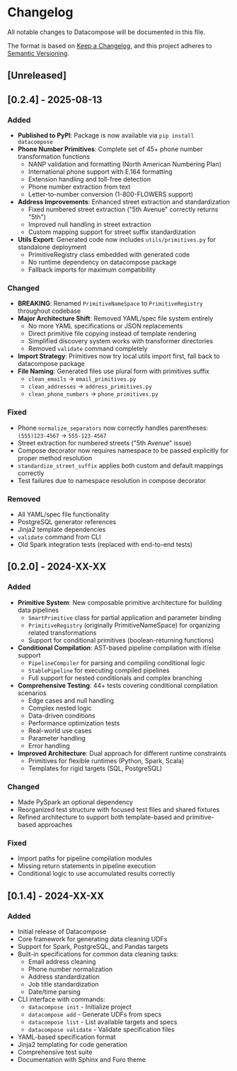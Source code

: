# Changelog

All notable changes to Datacompose will be documented in this file.

The format is based on [Keep a Changelog](https://keepachangelog.com/en/1.0.0/),
and this project adheres to [Semantic Versioning](https://semver.org/spec/v2.0.0.html).

## [Unreleased]

## [0.2.4] - 2025-08-13

### Added
- **Published to PyPI**: Package is now available via `pip install datacompose`
- **Phone Number Primitives**: Complete set of 45+ phone number transformation functions
  - NANP validation and formatting (North American Numbering Plan)
  - International phone support with E.164 formatting
  - Extension handling and toll-free detection
  - Phone number extraction from text
  - Letter-to-number conversion (1-800-FLOWERS support)
- **Address Improvements**: Enhanced street extraction and standardization
  - Fixed numbered street extraction ("5th Avenue" correctly returns "5th")
  - Improved null handling in street extraction
  - Custom mapping support for street suffix standardization
- **Utils Export**: Generated code now includes `utils/primitives.py` for standalone deployment
  - PrimitiveRegistry class embedded with generated code
  - No runtime dependency on datacompose package
  - Fallback imports for maximum compatibility

### Changed
- **BREAKING**: Renamed `PrimitiveNameSpace` to `PrimitiveRegistry` throughout codebase
- **Major Architecture Shift**: Removed YAML/spec file system entirely
  - No more YAML specifications or JSON replacements
  - Direct primitive file copying instead of template rendering
  - Simplified discovery system works with transformer directories
  - Removed `validate` command completely
- **Import Strategy**: Primitives now try local utils import first, fall back to datacompose package
- **File Naming**: Generated files use plural form with primitives suffix
  - `clean_emails` → `email_primitives.py`
  - `clean_addresses` → `address_primitives.py`
  - `clean_phone_numbers` → `phone_primitives.py`

### Fixed
- Phone `normalize_separators` now correctly handles parentheses: `(555)123-4567` → `555-123-4567`
- Street extraction for numbered streets ("5th Avenue" issue)
- Compose decorator now requires namespace to be passed explicitly for proper method resolution
- `standardize_street_suffix` applies both custom and default mappings correctly
- Test failures due to namespace resolution in compose decorator

### Removed
- All YAML/spec file functionality
- PostgreSQL generator references
- Jinja2 template dependencies
- `validate` command from CLI
- Old Spark integration tests (replaced with end-to-end tests)

## [0.2.0] - 2024-XX-XX

### Added
- **Primitive System**: New composable primitive architecture for building data pipelines
  - `SmartPrimitive` class for partial application and parameter binding
  - `PrimitiveRegistry` (originally PrimitiveNameSpace) for organizing related transformations
  - Support for conditional primitives (boolean-returning functions)
- **Conditional Compilation**: AST-based pipeline compilation with if/else support
  - `PipelineCompiler` for parsing and compiling conditional logic
  - `StablePipeline` for executing compiled pipelines
  - Full support for nested conditionals and complex branching
- **Comprehensive Testing**: 44+ tests covering conditional compilation scenarios
  - Edge cases and null handling
  - Complex nested logic
  - Data-driven conditions
  - Performance optimization tests
  - Real-world use cases
  - Parameter handling
  - Error handling
- **Improved Architecture**: Dual approach for different runtime constraints
  - Primitives for flexible runtimes (Python, Spark, Scala)
  - Templates for rigid targets (SQL, PostgreSQL)

### Changed
- Made PySpark an optional dependency
- Reorganized test structure with focused test files and shared fixtures
- Refined architecture to support both template-based and primitive-based approaches

### Fixed
- Import paths for pipeline compilation modules
- Missing return statements in pipeline execution
- Conditional logic to use accumulated results correctly

## [0.1.4] - 2024-XX-XX

### Added
- Initial release of Datacompose
- Core framework for generating data cleaning UDFs
- Support for Spark, PostgreSQL, and Pandas targets
- Built-in specifications for common data cleaning tasks:
  - Email address cleaning
  - Phone number normalization
  - Address standardization
  - Job title standardization
  - Date/time parsing
- CLI interface with commands:
  - `datacompose init` - Initialize project
  - `datacompose add` - Generate UDFs from specs
  - `datacompose list` - List available targets and specs
  - `datacompose validate` - Validate specification files
- YAML-based specification format
- Jinja2 templating for code generation
- Comprehensive test suite
- Documentation with Sphinx and Furo theme